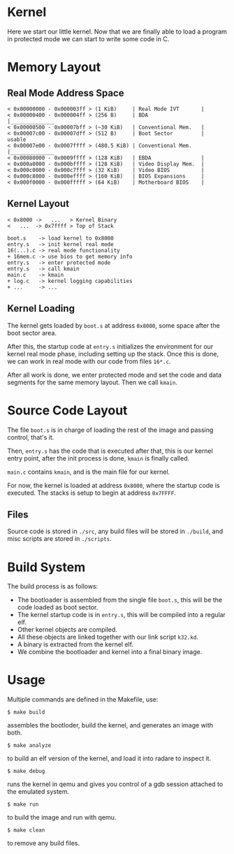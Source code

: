# Kernel

Here we start our little kernel. Now that we are
finally able to load a program in protected mode
we can start to write some code in C.

# Memory Layout

## Real Mode Address Space
```
< 0x00000000 - 0x000003ff > (1 KiB)     | Real Mode IVT       |
< 0x00000400 - 0x000004ff > (256 B)     | BDA                 |______________
< 0x00000500 - 0x00007bff > (~30 KiB)   | Conventional Mem.   |
< 0x00007c00 - 0x00007dff > (512 B)     | Boot Sector         |   usable
< 0x00007e00 - 0x0007ffff > (480.5 KiB) | Conventional Mem.   |______________
< 0x00080000 - 0x0009ffff > (128 KiB)   | EBDA                |
< 0x000a0000 - 0x000bffff > (128 KiB)   | Video Display Mem.  |
< 0x000c0000 - 0x000c7fff > (32 KiB)    | Video BIOS          |
< 0x000c8000 - 0x000effff > (160 KiB)   | BIOS Expansions     |
< 0x000f0000 - 0x000fffff > (64 KiB)    | Motherboard BIOS    |
```

## Kernel Layout
```
< 0x8000 ->   ...   > Kernel Binary
<   ...  -> 0x7ffff > Top of Stack
```

```
boot.s    -> load kernel to 0x8000
entry.s   -> init kernel real mode
16(...).c -> real mode functionality
+ 16mem.c -> use bios to get memory info
entry.s   -> enter protected mode
entry.s   -> call kmain
main.c    -> kmain
+ log.c   -> kernel logging capabilities
+ ...     -> ...
```

## Kernel Loading

The kernel gets loaded by `boot.s` at address `0x8000`, some space
after the boot sector area.

After this, the startup code at `entry.s` initializes the environment
for our kernel real mode phase, including setting up the stack.
Once this is done, we can work in real mode with our code from files
`16*.c`.

After all work is done, we enter protected mode and set the code and
data segments for the same memory layout. Then we call `kmain`.

# Source Code Layout

The file `boot.s` is in charge of loading the rest
of the image and passing control, that's it.

Then, `entry.s` has the code that is executed after
that, this is our kernel entry point, after the init
process is done, `kmain` is finally called.

`main.c` contains `kmain`, and is the main file for
our kernel.

For now, the kernel is loaded at address `0x8000`,
where the startup code is executed. The stacks is
setup to begin at address `0x7FFFF`.

## Files

Source code is stored in `./src`, any build files
will be stored in `./build`, and misc scripts are
stored in `./scripts`.

# Build System

The build process is as follows:

- The bootloader is assembled from the single file
  `boot.s`, this will be the code loaded as boot
  sector.
- The kernel startup code is in `entry.s`, this will
  be compiled into a regular elf.
- Other kernel objects are compiled.
- All these objects are linked together with our
  link script `k32.kd`.
- A binary is extracted from the kernel elf.
- We combine the bootloader and kernel into a final
  binary image.

# Usage

Multiple commands are defined in the Makefile, use:

```
$ make build
```

assembles the bootloder, build the kernel, and generates
an image with both.

```
$ make analyze
```

to build an elf version of the kernel, and load it
into radare to inspect it.

```
$ make debug
```

runs the kernel in qemu and gives you control of a gdb
session attached to the emulated system.

```
$ make run
```

to build the image and run with qemu.

```
$ make clean
```

to remove any build files.

